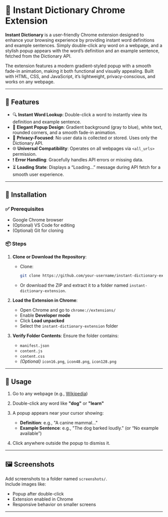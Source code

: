 # 📘 Instant Dictionary Chrome Extension

**Instant Dictionary** is a user-friendly Chrome extension designed to enhance your browsing experience by providing instant word definitions and example sentences. Simply double-click any word on a webpage, and a stylish popup appears with the word’s definition and an example sentence, fetched from the Dictionary API.

The extension features a modern gradient-styled popup with a smooth fade-in animation, making it both functional and visually appealing. Built with HTML, CSS, and JavaScript, it’s lightweight, privacy-conscious, and works on any webpage.

---

## 🚀 Features

- 🔍 **Instant Word Lookup**: Double-click a word to instantly view its definition and example sentence.
- 🎨 **Elegant Popup Design**: Gradient background (gray to blue), white text, rounded corners, and a smooth fade-in animation.
- 🔐 **Privacy-Focused**: No user data is collected or stored. Uses only the Dictionary API.
- 🌐 **Universal Compatibility**: Operates on all webpages via `<all_urls>` permission.
- ❗ **Error Handling**: Gracefully handles API errors or missing data.
- ⏳ **Loading State**: Displays a “Loading...” message during API fetch for a smooth user experience.

---

## 🧰 Installation

### ✅ Prerequisites

- Google Chrome browser
- (Optional) VS Code for editing
- (Optional) Git for cloning

### 📦 Steps

1. **Clone or Download the Repository**:
   - Clone:  
     ```bash
     git clone https://github.com/your-username/instant-dictionary-extension.git
     ```
   - Or download the ZIP and extract it to a folder named `instant-dictionary-extension`.

2. **Load the Extension in Chrome**:
   - Open Chrome and go to `chrome://extensions/`
   - Enable **Developer mode**
   - Click **Load unpacked**
   - Select the `instant-dictionary-extension` folder

3. **Verify Folder Contents**:
   Ensure the folder contains:
   - `manifest.json`
   - `content.js`
   - `content.css`
   - *(Optional)* `icon16.png`, `icon48.png`, `icon128.png`

---

## 🧪 Usage

1. Go to any webpage (e.g., [Wikipedia](https://en.wikipedia.org/wiki/Main_Page))
2. Double-click any word like **"dog"** or **"learn"**
3. A popup appears near your cursor showing:
   - **Definition**: e.g., "A canine mammal..."
   - **Example Sentence**: e.g., "The dog barked loudly." (or “No example available”)

4. Click anywhere outside the popup to dismiss it.

---

## 🖼️ Screenshots

Add screenshots to a folder named `screenshots/`.  
Include images like:

- Popup after double-click
- Extension enabled in Chrome
- Responsive behavior on smaller screens

---


